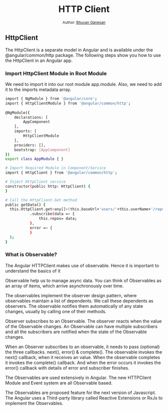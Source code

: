 <div align="center">
  <h1>HTTP Client</h1>
<sub>Author:
<a href="https://www.linkedin.com/in/bhuvanaganesan-l-2209047a" target="_blank">Bhuvan Ganesan</a><br>
</sub>
</div>

## HttpClient

The HttpClient is a separate model in Angular and is available under the @angular/common/http package. The following steps show you how to use the HttpClient in an Angular app.

### Import HttpClient Module in Root Module

We need to import it into our root module app.module. Also, we need to add it to the imports metadata array.

```sh
import { NgModule } from '@angular/core';
import { HttpClientModule } from '@angular/common/http';
 
@NgModule({
    declarations: [
        AppComponent
    ],
    imports: [
        HttpClientModule
    ],
    providers: [],
    bootstrap: [AppComponent]
})
export class AppModule { }
```

```sh
# Import Required Module in Component/Service
import { HttpClient } from '@angular/common/http';

# Inject HttpClient service
constructor(public http: HttpClient) {
}

# Call the HttpClient.Get method
public getData() {
  this.HttpClient.get<any[]>(this.baseUrl+'users/'+this.userName+'/repos')
           .subscribe(data => {
               this.repos= data;
           },
           error => {
           }
  );
}

```

### What is Observable?

The Angular HTTPClient makes use of observable. Hence it is important to understand the basics of it

Observable help us to manage async data. You can think of Observables as an array of items, which arrive asynchronously over time.

The observables implement the observer design pattern, where observables maintain a list of dependents. We call these dependents as observers. The observable notifies them automatically of any state changes, usually by calling one of their methods.

Observer subscribes to an Observable. The observer reacts when the value of the Observable changes. An Observable can have multiple subscribers and all the subscribers are notified when the state of the Observable changes.

When an Observer subscribes to an observable, it needs to pass (optional) the three callbacks. next(),  error()  &  complete(). The observable invokes the next() callback, when it receives an value. When the observable completes it invokes the complete() callback. And when the error occurs it invokes the error() callback with details of error and subscriber finishes.

The Observables are used extensively in Angular. The new HTTPClient Module and Event system are all Observable based.

The Observables are proposed feature for the next version of Javascript. The Angular uses a Third-party library called Reactive Extensions or RxJs to implement the Observables.